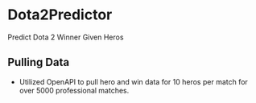 # Dota2Predictor
Predict Dota 2 Winner Given Heros

## Pulling Data  
* Utilized OpenAPI to pull hero and win data for 10 heros per match for over 5000 professional matches.
